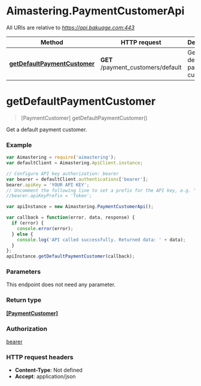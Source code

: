 # Aimastering.PaymentCustomerApi

All URIs are relative to *https://api.bakuage.com:443*

Method | HTTP request | Description
------------- | ------------- | -------------
[**getDefaultPaymentCustomer**](PaymentCustomerApi.md#getDefaultPaymentCustomer) | **GET** /payment_customers/default | Get a default payment customer.


<a name="getDefaultPaymentCustomer"></a>
# **getDefaultPaymentCustomer**
> [PaymentCustomer] getDefaultPaymentCustomer()

Get a default payment customer.

### Example
```javascript
var Aimastering = require('aimastering');
var defaultClient = Aimastering.ApiClient.instance;

// Configure API key authorization: bearer
var bearer = defaultClient.authentications['bearer'];
bearer.apiKey = 'YOUR API KEY';
// Uncomment the following line to set a prefix for the API key, e.g. "Token" (defaults to null)
//bearer.apiKeyPrefix = 'Token';

var apiInstance = new Aimastering.PaymentCustomerApi();

var callback = function(error, data, response) {
  if (error) {
    console.error(error);
  } else {
    console.log('API called successfully. Returned data: ' + data);
  }
};
apiInstance.getDefaultPaymentCustomer(callback);
```

### Parameters
This endpoint does not need any parameter.

### Return type

[**[PaymentCustomer]**](PaymentCustomer.md)

### Authorization

[bearer](../README.md#bearer)

### HTTP request headers

 - **Content-Type**: Not defined
 - **Accept**: application/json

